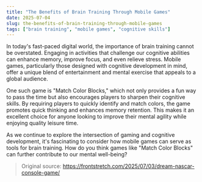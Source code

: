 ```yaml
---
title: "The Benefits of Brain Training Through Mobile Games"
date: 2025-07-04
slug: the-benefits-of-brain-training-through-mobile-games
tags: ["brain training", "mobile games", "cognitive skills"]
---
```


In today's fast-paced digital world, the importance of brain training cannot be overstated. Engaging in activities that challenge our cognitive abilities can enhance memory, improve focus, and even relieve stress. Mobile games, particularly those designed with cognitive development in mind, offer a unique blend of entertainment and mental exercise that appeals to a global audience.

One such game is "Match Color Blocks," which not only provides a fun way to pass the time but also encourages players to sharpen their cognitive skills. By requiring players to quickly identify and match colors, the game promotes quick thinking and enhances memory retention. This makes it an excellent choice for anyone looking to improve their mental agility while enjoying quality leisure time.

As we continue to explore the intersection of gaming and cognitive development, it's fascinating to consider how mobile games can serve as tools for brain training. How do you think games like "Match Color Blocks" can further contribute to our mental well-being?
> Original source: https://frontstretch.com/2025/07/03/dream-nascar-console-game/